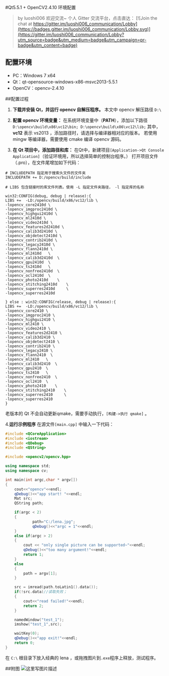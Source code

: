 
#Qt5.5.1 + OpenCV2.4.10 环境配置

> by luoshi006
> 欢迎交流~ 个人 Gitter 交流平台，点击直达： [![Join the chat at https://gitter.im/luoshi006_communication/Lobby](https://badges.gitter.im/luoshi006_communication/Lobby.svg)](https://gitter.im/luoshi006_communication/Lobby?utm_source=badge&utm_medium=badge&utm_campaign=pr-badge&utm_content=badge)



## 配置环境

- PC：Windows 7 x64
- Qt：qt-opensource-windows-x86-msvc2013-5.5.1
- OpenCV：opencv-2.4.10

##配置过程

1. **下载并安装 Qt，并运行 opencv 自解压程序。**
	本文中 opencv 解压路径 `D:\`
	
2. **配置 opencv 环境变量：**
	在系统环境变量中（**PATH**），添加以下路径
	`D:\opencv\build\x86\vc12\bin;
	D:\opencv\build\x86\vc12\lib;`
	其中，**vc12** 表示 vs2013 ，添加路径时，请选择与编译器相对应的版本。
	若使用 mingw 等编译器，需要使用 cmake 编译 opencv 源码。
	
3. **在 Qt 项目中，添加路径和库：**
	在Qt中，新建项目`[Application->Qt Console Application]`（验证环境用，所以选择简单的控制台程序。）
	打开项目文件（.pro），在文件尾增加如下代码：
	

```
# INCLUDEPATH 指定用于搜索头文件的文件夹
INCLUDEPATH += D:/opencv/build/include

# LIBS 包含链接时的库文件列表。使用 -L 指定文件夹路径， -l 指定库的名称

win32:CONFIG(debug, debug | release):{
LIBS +=  -LD:/opencv/build/x86/vc12/lib \
-lopencv_core2410d \
-lopencv_imgproc2410d \
-lopencv_highgui2410d \
-lopencv_ml2410d \
-lopencv_video2410d \
-lopencv_features2d2410d \
-lopencv_calib3d2410d \
-lopencv_objdetect2410d \
-lopencv_contrib2410d \
-lopencv_legacy2410d \
-lopencv_flann2410d \
-lopencv_ml2410d   \
-lopencv_calib3d2410d  \
-lopencv_gpu2410d  \
-lopencv_ts2410d   \
-lopencv_nonfree2410d  \
-lopencv_ocl2410d  \
-lopencv_photo2410d    \
-lopencv_stitching2410d    \
-lopencv_superres2410d     \
-lopencv_superres2410d

} else : win32:CONFIG(release, debug | release):{
LIBS +=  -LD:/opencv/build/x86/vc12/lib \
-lopencv_core2410 \
-lopencv_imgproc2410 \
-lopencv_highgui2410 \
-lopencv_ml2410 \
-lopencv_video2410 \
-lopencv_features2d2410 \
-lopencv_calib3d2410 \
-lopencv_objdetect2410 \
-lopencv_contrib2410 \
-lopencv_legacy2410 \
-lopencv_flann2410  \
-lopencv_ml2410   \
-lopencv_calib3d2410  \
-lopencv_gpu2410  \
-lopencv_ts2410   \
-lopencv_nonfree2410  \
-lopencv_ocl2410  \
-lopencv_photo2410    \
-lopencv_stitching2410    \
-lopencv_superres2410     \
-lopencv_superres2410
}
```
老版本的 Qt 不会自动更新qmake，需要手动执行，`[构建->执行 qmake]` 。

4.**运行示例程序**
	在源文件`[main.cpp]` 中输入一下代码：

```cpp
#include <QCoreApplication>
#include <iostream>
#include <QDebug>
#include <QString>

#include <opencv2/opencv.hpp>

using namespace std;
using namespace cv;

int main(int argc,char * argv[])
{
    cout<<"opencv"<<endl;
    qDebug()<<"app start! "<<endl;
    Mat src;
    QString path;

    if(argc < 2)
    {
            path="C:/lena.jpg";
            qDebug()<<"argc = 1"<<endl;
    }
    else if(argc > 2)
    {
        cout << "only single picture can be supported~"<<endl;
        qDebug()<<"too many argument!"<<endl;
        return 1;
    }
    else
    {
        path = argv[1];
    }

    src = imread(path.toLatin1().data());
    if(!src.data)//读取失败；
    {
        cout<<"read failed!"<<endl;
        return 2;
    }

    namedWindow("test_1");
    imshow("test_1",src);

    waitKey(0);
    qDebug()<<"app exit!"<<endl;
    return 0;
}

```
在 `C:\` 根目录下放入经典的 lena ，或拖拽图片到`.exe`程序上释放，测试程序。

##附图
![这里写图片描述](http://img.blog.csdn.net/20160705105754047)